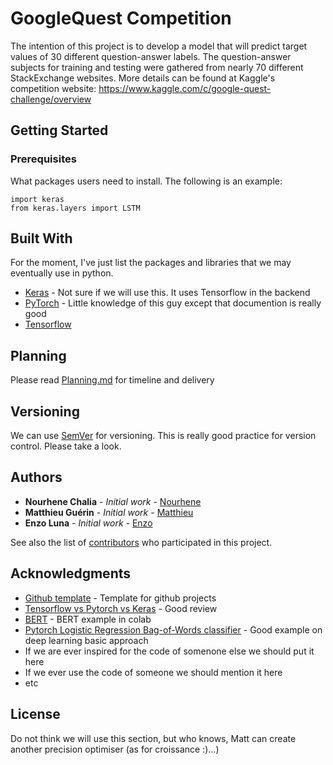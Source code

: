 # GoogleQuest Competition

The intention of this project is to develop a model that will predict target values of 30 different question-answer labels. The question-answer subjects for training and testing were gathered from nearly 70 different StackExchange websites. More details can be found at Kaggle's competition website: https://www.kaggle.com/c/google-quest-challenge/overview

## Getting Started

### Prerequisites

What packages users need to install. The following is an example:

```
import keras
from keras.layers import LSTM
```

## Built With

For the moment, I've just list the packages and libraries that we may eventually use in python.

* [Keras](https://pypi.org/project/Keras/) - Not sure if we will use this. It uses Tensorflow in the backend
* [PyTorch](https://pytorch.org/) - Little knowledge of this guy except that documention is really good
* [Tensorflow](https://www.tensorflow.org/)

## Planning

Please read [Planning.md](https://github.com/matthieuguerin-rdcaa/PolytHEC_GoogQuest/blob/master/Planning.md) for timeline and delivery

## Versioning

We can use [SemVer](http://semver.org/) for versioning. This is really good practice for version control. Please take a look.

## Authors

* **Nourhene Chalia** - *Initial work* - [Nourhene](https://github.com/Nourhene95)
* **Matthieu Guérin** - *Initial work* - [Matthieu](https://github.com/matthieuguerin-rdcaa)
* **Enzo Luna** - *Initial work* - [Enzo](https://github.com/ezluna)

See also the list of [contributors](https://github.com/matthieuguerin-rdcaa/PolytHEC_GoogQuest/graphs/contributors) who participated in this project.

## Acknowledgments

* [Github template](https://gist.github.com/PurpleBooth/109311bb0361f32d87a2) - Template for github projects
* [Tensorflow vs Pytorch vs Keras](https://towardsdatascience.com/tensorflow-vs-pytorch-vs-keras-for-nlp-exxact-8e51dd13c3f5) - Good review
* [BERT](https://colab.research.google.com/gist/HighCWu/3a02dc497593f8bbe4785e63be99c0c3/bert-keras-tutorial.ipynb#scrollTo=o_4yp35FuZib) - BERT example in colab
* [Pytorch Logistic Regression Bag-of-Words classifier](https://pytorch.org/tutorials/beginner/nlp/deep_learning_tutorial.html#sphx-glr-beginner-nlp-deep-learning-tutorial-py) - Good example on deep learning basic approach
* If we are ever inspired for the code of somenone else we should put it here 
* If we ever use the code of someone we should mention it here
* etc

## License

Do not think we will use this section, but who knows, Matt can create another precision optimiser (as for croissance :)...)
